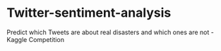 # Twitter-sentiment-analysis
Predict which Tweets are about real disasters and which ones are not - Kaggle Competition
